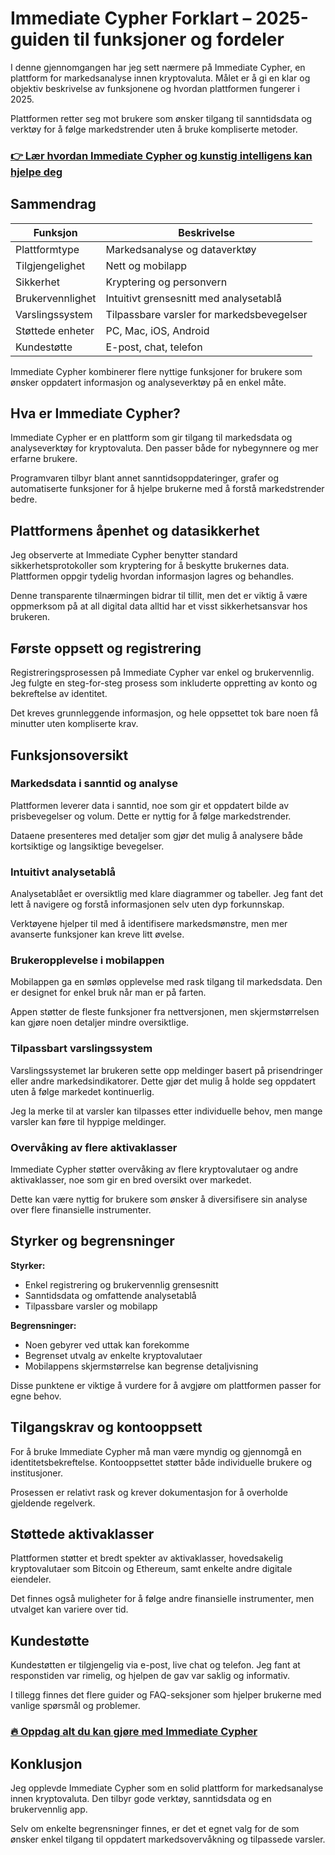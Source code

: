 # Immediate Cypher Forklart – 2025-guiden til funksjoner og fordeler
 

I denne gjennomgangen har jeg sett nærmere på Immediate Cypher, en plattform for markedsanalyse innen kryptovaluta. Målet er å gi en klar og objektiv beskrivelse av funksjonene og hvordan plattformen fungerer i 2025.

Plattformen retter seg mot brukere som ønsker tilgang til sanntidsdata og verktøy for å følge markedstrender uten å bruke kompliserte metoder.

### [👉 Lær hvordan Immediate Cypher og kunstig intelligens kan hjelpe deg](https://tinyurl.com/29rlug8w)
## Sammendrag

| Funksjon                 | Beskrivelse                                  |
|-------------------------|----------------------------------------------|
| Plattformtype           | Markedsanalyse og dataverktøy                 |
| Tilgjengelighet         | Nett og mobilapp                              |
| Sikkerhet               | Kryptering og personvern                       |
| Brukervennlighet        | Intuitivt grensesnitt med analysetablå       |
| Varslingssystem         | Tilpassbare varsler for markedsbevegelser    |
| Støttede enheter        | PC, Mac, iOS, Android                         |
| Kundestøtte             | E-post, chat, telefon                         |

Immediate Cypher kombinerer flere nyttige funksjoner for brukere som ønsker oppdatert informasjon og analyseverktøy på en enkel måte.

## Hva er Immediate Cypher?

Immediate Cypher er en plattform som gir tilgang til markedsdata og analyseverktøy for kryptovaluta. Den passer både for nybegynnere og mer erfarne brukere.

Programvaren tilbyr blant annet sanntidsoppdateringer, grafer og automatiserte funksjoner for å hjelpe brukerne med å forstå markedstrender bedre.

## Plattformens åpenhet og datasikkerhet

Jeg observerte at Immediate Cypher benytter standard sikkerhetsprotokoller som kryptering for å beskytte brukernes data. Plattformen oppgir tydelig hvordan informasjon lagres og behandles.

Denne transparente tilnærmingen bidrar til tillit, men det er viktig å være oppmerksom på at all digital data alltid har et visst sikkerhetsansvar hos brukeren.

## Første oppsett og registrering

Registreringsprosessen på Immediate Cypher var enkel og brukervennlig. Jeg fulgte en steg-for-steg prosess som inkluderte oppretting av konto og bekreftelse av identitet.

Det kreves grunnleggende informasjon, og hele oppsettet tok bare noen få minutter uten kompliserte krav.

## Funksjonsoversikt

### Markedsdata i sanntid og analyse

Plattformen leverer data i sanntid, noe som gir et oppdatert bilde av prisbevegelser og volum. Dette er nyttig for å følge markedstrender.

Dataene presenteres med detaljer som gjør det mulig å analysere både kortsiktige og langsiktige bevegelser.

### Intuitivt analysetablå

Analysetablået er oversiktlig med klare diagrammer og tabeller. Jeg fant det lett å navigere og forstå informasjonen selv uten dyp forkunnskap.

Verktøyene hjelper til med å identifisere markedsmønstre, men mer avanserte funksjoner kan kreve litt øvelse.

### Brukeropplevelse i mobilappen

Mobilappen ga en sømløs opplevelse med rask tilgang til markedsdata. Den er designet for enkel bruk når man er på farten.

Appen støtter de fleste funksjoner fra nettversjonen, men skjermstørrelsen kan gjøre noen detaljer mindre oversiktlige.

### Tilpassbart varslingssystem

Varslingssystemet lar brukeren sette opp meldinger basert på prisendringer eller andre markedsindikatorer. Dette gjør det mulig å holde seg oppdatert uten å følge markedet kontinuerlig.

Jeg la merke til at varsler kan tilpasses etter individuelle behov, men mange varsler kan føre til hyppige meldinger.

### Overvåking av flere aktivaklasser

Immediate Cypher støtter overvåking av flere kryptovalutaer og andre aktivaklasser, noe som gir en bred oversikt over markedet.

Dette kan være nyttig for brukere som ønsker å diversifisere sin analyse over flere finansielle instrumenter.

## Styrker og begrensninger

**Styrker:**

- Enkel registrering og brukervennlig grensesnitt  
- Sanntidsdata og omfattende analysetablå  
- Tilpassbare varsler og mobilapp  

**Begrensninger:**

- Noen gebyrer ved uttak kan forekomme  
- Begrenset utvalg av enkelte kryptovalutaer  
- Mobilappens skjermstørrelse kan begrense detaljvisning  

Disse punktene er viktige å vurdere for å avgjøre om plattformen passer for egne behov.

## Tilgangskrav og kontooppsett

For å bruke Immediate Cypher må man være myndig og gjennomgå en identitetsbekreftelse. Kontooppsettet støtter både individuelle brukere og institusjoner.

Prosessen er relativt rask og krever dokumentasjon for å overholde gjeldende regelverk.

## Støttede aktivaklasser

Plattformen støtter et bredt spekter av aktivaklasser, hovedsakelig kryptovalutaer som Bitcoin og Ethereum, samt enkelte andre digitale eiendeler.

Det finnes også muligheter for å følge andre finansielle instrumenter, men utvalget kan variere over tid.

## Kundestøtte

Kundestøtten er tilgjengelig via e-post, live chat og telefon. Jeg fant at responstiden var rimelig, og hjelpen de gav var saklig og informativ.

I tillegg finnes det flere guider og FAQ-seksjoner som hjelper brukerne med vanlige spørsmål og problemer.

### [🔥 Oppdag alt du kan gjøre med Immediate Cypher](https://tinyurl.com/29rlug8w)
## Konklusjon

Jeg opplevde Immediate Cypher som en solid plattform for markedsanalyse innen kryptovaluta. Den tilbyr gode verktøy, sanntidsdata og en brukervennlig app.

Selv om enkelte begrensninger finnes, er det et egnet valg for de som ønsker enkel tilgang til oppdatert markedsovervåkning og tilpassede varsler.